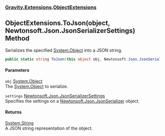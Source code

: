 ### [Gravity.Extensions](./Gravity-Extensions.md 'Gravity.Extensions').[ObjectExtensions](./Gravity-Extensions-ObjectExtensions.md 'Gravity.Extensions.ObjectExtensions')
## ObjectExtensions.ToJson(object, Newtonsoft.Json.JsonSerializerSettings) Method
Serializes the specified [System.Object](https://docs.microsoft.com/en-us/dotnet/api/System.Object 'System.Object') into a JSON string.  
```csharp
public static string ToJson(this object obj, Newtonsoft.Json.JsonSerializerSettings settings);
```
#### Parameters
<a name='Gravity-Extensions-ObjectExtensions-ToJson(object_Newtonsoft-Json-JsonSerializerSettings)-obj'></a>
`obj` [System.Object](https://docs.microsoft.com/en-us/dotnet/api/System.Object 'System.Object')  
The [System.Object](https://docs.microsoft.com/en-us/dotnet/api/System.Object 'System.Object') to serialize.  
  
<a name='Gravity-Extensions-ObjectExtensions-ToJson(object_Newtonsoft-Json-JsonSerializerSettings)-settings'></a>
`settings` [Newtonsoft.Json.JsonSerializerSettings](https://docs.microsoft.com/en-us/dotnet/api/Newtonsoft.Json.JsonSerializerSettings 'Newtonsoft.Json.JsonSerializerSettings')  
Specifies the settings on a [Newtonsoft.Json.JsonSerializer](https://docs.microsoft.com/en-us/dotnet/api/Newtonsoft.Json.JsonSerializer 'Newtonsoft.Json.JsonSerializer') object.  
  
#### Returns
[System.String](https://docs.microsoft.com/en-us/dotnet/api/System.String 'System.String')  
A JSON string representation of the object.  
